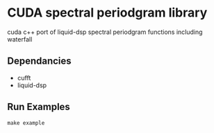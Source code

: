 # CUDA spectral periodgram library

cuda c++ port of liquid-dsp spectral periodgram functions including waterfall

## Dependancies
  - cufft
  - liquid-dsp
  
## Run Examples
```
make example
```
